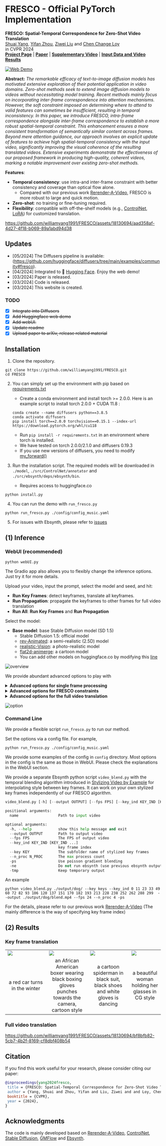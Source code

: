 # FRESCO - Official PyTorch Implementation


**FRESCO: Spatial-Temporal Correspondence for Zero-Shot Video Translation**<br>
[Shuai Yang](https://williamyang1991.github.io/), [Yifan Zhou](https://zhouyifan.net/), [Ziwei Liu](https://liuziwei7.github.io/) and [Chen Change Loy](https://www.mmlab-ntu.com/person/ccloy/)<br>
in CVPR 2024 <br>
[**Project Page**](https://www.mmlab-ntu.com/project/fresco/) | [**Paper**](https://arxiv.org/abs/2403.12962) | [**Supplementary Video**](https://youtu.be/jLnGx5H-wLw) | [**Input Data and Video Results**](https://drive.google.com/file/d/12BFx3hp8_jp9m0EmKpw-cus2SABPQx2Q/view?usp=sharing) <br>

<a href="https://huggingface.co/spaces/PKUWilliamYang/FRESCO"><img src="https://huggingface.co/datasets/huggingface/badges/raw/main/open-in-hf-spaces-sm-dark.svg" alt="Web Demo"></a> 

**Abstract:** *The remarkable efficacy of text-to-image diffusion models has motivated extensive exploration of their potential application in video domains.
Zero-shot methods seek to extend image diffusion models to videos without necessitating model training.
Recent methods mainly focus on incorporating inter-frame correspondence into attention mechanisms. However, the soft constraint imposed on determining where to attend to valid features can sometimes be insufficient, resulting in temporal inconsistency.
In this paper, we introduce FRESCO, intra-frame correspondence alongside inter-frame correspondence to establish a more robust spatial-temporal constraint. This enhancement ensures a more consistent transformation of semantically similar content across frames. Beyond mere attention guidance, our approach involves an explicit update of features to achieve high spatial-temporal consistency with the input video, significantly improving the visual coherence of the resulting translated videos.
Extensive experiments demonstrate the effectiveness of our proposed framework in producing high-quality, coherent videos, marking a notable improvement over existing zero-shot methods.*

**Features**:<br>
- **Temporal consistency**: use intra-and inter-frame constraint with better consistency and coverage than optical flow alone.
    - Compared with our previous work [Rerender-A-Video](https://github.com/williamyang1991/Rerender_A_Video), FRESCO is more robust to large and quick motion.
- **Zero-shot**: no training or fine-tuning required.
- **Flexibility**: compatible with off-the-shelf models (e.g., [ControlNet](https://github.com/lllyasviel/ControlNet), [LoRA](https://civitai.com/)) for customized translation.

https://github.com/williamyang1991/FRESCO/assets/18130694/aad358af-4d27-4f18-b069-89a1abd94d38


## Updates
- [05/2024] The Diffusers pipeline is available: (https://github.com/huggingface/diffusers/tree/main/examples/community#fresco).
- [04/2024] Integrated to 🤗 [Hugging Face](https://huggingface.co/spaces/PKUWilliamYang/FRESCO). Enjoy the web demo!
- [03/2024] Paper is released.
- [03/2024] Code is released.
- [03/2024] This website is created.

### TODO
- [x] ~~Integrate into Diffusers~~
- [x] ~~Add Huggingface web demo~~
- [x] ~~Add webUI.~~
- [x] ~~Update readme~~
- [x] ~~Upload paper to arXiv, release related material~~

## Installation

1. Clone the repository. 

```shell
git clone https://github.com/williamyang1991/FRESCO.git
cd FRESCO
```

2. You can simply set up the environment with pip based on [requirements.txt](https://github.com/williamyang1991/FRESCO/blob/main/requirements.txt)
    - Create a conda environment and install torch >= 2.0.0. Here is an example script to install torch 2.0.0 + CUDA 11.8 :
    ```
    conda create --name diffusers python==3.8.5
    conda activate diffusers
    pip install torch==2.0.0 torchvision==0.15.1 --index-url https://download.pytorch.org/whl/cu118
    ```
    - Run `pip install -r requirements.txt` in an environment where torch is installed.
    - We have tested on torch 2.0.0/2.1.0 and diffusers 0.19.3
    - If you use new versions of diffusers, you need to modify [my_forward()](https://github.com/williamyang1991/FRESCO/blob/fb991262615665de88f7a8f2cc903d9539e1b234/src/diffusion_hacked.py#L496)

3. Run the installation script. The required models will be downloaded in `./model`, `./src/ControlNet/annotator` and `./src/ebsynth/deps/ebsynth/bin`.
    - Requires access to huggingface.co

```shell
python install.py
```

4. You can run the demo with `run_fresco.py`

```shell
python run_fresco.py ./config/config_music.yaml
```

5. For issues with Ebsynth, please refer to [issues](https://github.com/williamyang1991/Rerender_A_Video#issues)


## (1) Inference

### WebUI (recommended)

```
python webUI.py
```
The Gradio app also allows you to flexibly change the inference options. Just try it for more details. 

Upload your video, input the prompt, select the model and seed, and hit:
- **Run Key Frames**: detect keyframes, translate all keyframes.
- **Run Propagation**: propagate the keyframes to other frames for full video translation
- **Run All**: **Run Key Frames** and **Run Propagation**

Select the model:
- **Base model**: base Stable Diffusion model (SD 1.5)
    - Stable Diffusion 1.5: official model
    - [rev-Animated](https://huggingface.co/stablediffusionapi/rev-animated): a semi-realistic (2.5D) model
    - [realistic-Vision](https://huggingface.co/SG161222/Realistic_Vision_V2.0): a photo-realistic model
    - [flat2d-animerge](https://huggingface.co/stablediffusionapi/flat-2d-animerge): a cartoon model
    - You can add other models on huggingface.co by modifying this [line](https://github.com/williamyang1991/FRESCO/blob/1afcca9c7b1bc1ac68254f900be9bd768fbb6988/webUI.py#L362) 
   
![overview](https://github.com/williamyang1991/FRESCO/assets/18130694/6ce5d54e-b020-4e43-95e7-72ab1783f482)

We provide abundant advanced options to play with

</details>

<details id="option1">
<summary> <b>Advanced options for single frame processing</b></summary>

1. **Frame resolution**: resize the short side of the video to 512.
2. ControlNet related:
   - **ControlNet strength**: how well the output matches the input control edges
   - **Control type**: HED edge, Canny edge, Depth map
   - **Canny low/high threshold**: low values for more edge details
3. SDEdit related:
   - **Denoising strength**: repaint degree (low value to make the output look more like the original video)
   - **Preserve color**: preserve the color of the original video
4. SD related:
   - **Steps**: denoising step
   - **CFG scale**: how well the output matches the prompt
   - **Added prompt/Negative prompt**: supplementary prompts
5. FreeU related:
   - **FreeU first/second-stage backbone factor**: =1 do nothing; >1 enhance output color and details
   - **FreeU first/second-stage skip factor**: =1 do nothing; <1 enhance output color and details

</details>

<details id="option2">
<summary> <b>Advanced options for FRESCO constraints</b></summary>

1. Keyframe related
   - **Number of frames**: Total frames to be translated
   - **Number of frames in a batch**: To avoid out-of-memory, use small batch size
   - **Min keyframe interval (s_min)**: The keyframes will be detected at least every s_min frames
   - **Max keyframe interval (s_max)**: The keyframes will be detected at most every s_max frames
2. FRESCO constraints
   - FRESCO-guided Attention:
     - **spatial-guided attention**: Check to enable spatial-guided attention
     - **cross-frame attention**: Check to enable efficient cross-frame attention
     - **temporal-guided attention**: Check to enable temporal-guided attention
   - FRESCO-guided optimization:
     - **spatial-guided optimization**: Check to enable spatial-guided optimization
     - **temporal-guided optimization**: Check to enable temporal-guided optimization
3. **Background smoothing**: Check to enable background smoothing (best for static background)
   
</details>

<details id="option3">
<summary> <b>Advanced options for the full video translation</b></summary>

1. **Gradient blending**: apply Poisson Blending to reduce ghosting artifacts. May slow the process and increase flickers.
2. **Number of parallel processes**: multiprocessing to speed up the process. Large value (4) is recommended.
</details>

![option](https://github.com/williamyang1991/FRESCO/assets/18130694/72600758-1dff-4b7c-8f3f-65ee3909f8f6)

### Command Line

We provide a flexible script `run_fresco.py` to run our method.

Set the options via a config file. For example,
```shell
python run_fresco.py ./config/config_music.yaml
```
We provide some examples of the config in `config` directory.
Most options in the config is the same as those in WebUI.
Please check the explanations in the WebUI section.

We provide a separate Ebsynth python script `video_blend.py` with the temporal blending algorithm introduced in
[Stylizing Video by Example](https://dcgi.fel.cvut.cz/home/sykorad/ebsynth.html) for interpolating style between key frames.
It can work on your own stylized key frames independently of our FRESCO algorithm.

```python
video_blend.py [-h] [--output OUTPUT] [--fps FPS] [--key_ind KEY_IND [KEY_IND ...]] [--key KEY] [--n_proc N_PROC] [-ps] [-ne] [-tmp] name

positional arguments:
  name                  Path to input video

optional arguments:
  -h, --help            show this help message and exit
  --output OUTPUT       Path to output video
  --fps FPS             The FPS of output video
  --key_ind KEY_IND [KEY_IND ...]
                        key frame index
  --key KEY             The subfolder name of stylized key frames
  --n_proc N_PROC       The max process count
  -ps                   Use poisson gradient blending
  -ne                   Do not run ebsynth (use previous ebsynth output)
  -tmp                  Keep temporary output
```
An example
```
python video_blend.py ./output/dog/ --key keys --key_ind 0 11 23 33 49 60 72 82 93 106 120 137 151 170 182 193 213 228 238 252 262 288 299  --output ./output/dog/blend.mp4 --fps 24 --n_proc 4 -ps
```

For the details, please refer to our previous work [Rerender-A-Video](https://github.com/williamyang1991/Rerender_A_Video/tree/main?tab=readme-ov-file#our-ebsynth-implementation) (The mainly difference is the way of specifying key frame index)

## (2) Results

### Key frame translation

<table class="center">
<tr>
  <td><img src="https://github.com/williamyang1991/FRESCO/assets/18130694/e8d5776a-37c5-49ae-8ab4-15669df6f572" raw=true></td>
  <td><img src="https://github.com/williamyang1991/FRESCO/assets/18130694/8a792af6-555c-4e82-ac1e-5c2e1ee35fdb" raw=true></td>
  <td><img src="https://github.com/williamyang1991/FRESCO/assets/18130694/10f9a964-85ac-4433-84c5-1611a6c2c434" raw=true></td>
  <td><img src="https://github.com/williamyang1991/FRESCO/assets/18130694/0ec0fbf9-90dd-4d8b-964d-945b5f6687c2" raw=true></td>
</tr>
<tr>
  <td width=26.5% align="center">a red car turns in the winter</td>
  <td width=26.5% align="center">an African American boxer wearing black boxing gloves punches towards the camera, cartoon style</td>
  <td width=26.5% align="center">a cartoon spiderman in black suit, black shoes and white gloves is dancing</td>
  <td width=20.5% align="center">a beautiful woman holding her glasses in CG style</td>
</tr>
</table>


### Full video translation

https://github.com/williamyang1991/FRESCO/assets/18130694/bf8bfb82-5cb7-4b2f-8169-cf8dbf408b54

## Citation

If you find this work useful for your research, please consider citing our paper:

```bibtex
@inproceedings{yang2024fresco,
 title = {FRESCO: Spatial-Temporal Correspondence for Zero-Shot Video Translation},
 author = {Yang, Shuai and Zhou, Yifan and Liu, Ziwei and and Loy, Chen Change},
 booktitle = {CVPR},
 year = {2024},
}
```

## Acknowledgments

The code is mainly developed based on [Rerender-A-Video](https://github.com/williamyang1991/Rerender_A_Video), [ControlNet](https://github.com/lllyasviel/ControlNet), [Stable Diffusion](https://github.com/Stability-AI/stablediffusion), [GMFlow](https://github.com/haofeixu/gmflow) and [Ebsynth](https://github.com/jamriska/ebsynth).


